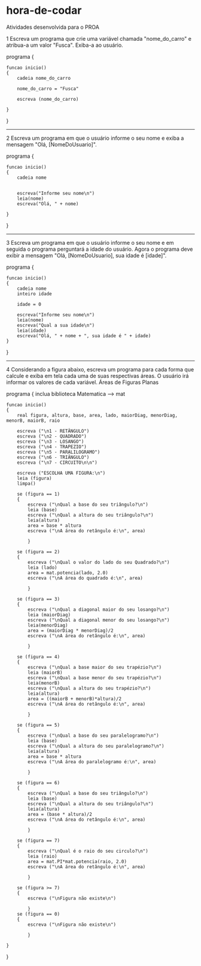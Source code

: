 # hora-de-codar
Atividades desenvolvida para o PROA

1
 Escreva um programa que crie uma variável chamada "nome_do_carro" e atribua-a um valor "Fusca". Exiba-a ao usuário.

 programa
{
	
	funcao inicio()
	{
		cadeia nome_do_carro

		nome_do_carro = "Fusca"

		escreva (nome_do_carro)
		
	}
}

____________________________________________________________________________________________________________________________________________________________________________________

2
Escreva um programa em que o usuário informe o seu nome e exiba a mensagem "Olá, [NomeDoUsuario]".

programa
{
	
	funcao inicio()
	{
		cadeia nome

		
		escreva("Informe seu nome\n")
		leia(nome) 
		escreva("Olá, " + nome)
		
	}
}

____________________________________________________________________________________________________________________________________________________________________________________

3
Escreva um programa em que o usuário informe o seu nome e em seguida o programa perguntará a idade do usuário. Agora o programa deve exibir a mensagem "Olá, [NomeDoUsuario], sua idade é [idade]".

programa
{
	
	funcao inicio()
	{
		cadeia nome
		inteiro idade

		idade = 0

		escreva("Informe seu nome\n")
		leia(nome)
		escreva("Qual a sua idade\n")
		leia(idade)
		escreva("Olá, " + nome + ", sua idade é " + idade)
	}
}

_____________________________________________________________________________________________________________________________________________________________________________________

4
Considerando a figura abaixo, escreva um programa para cada forma que calcule e exiba em tela cada uma de suas respectivas áreas. O usuário irá informar os valores de cada variável.
Áreas de Figuras Planas

programa
{
	inclua biblioteca Matematica --> mat
	
	funcao inicio()
	{
		real figura, altura, base, area, lado, maiorDiag, menorDiag, menorB, maiorB, raio

		escreva ("\n1 - RETÂNGULO")
		escreva ("\n2 - QUADRADO")
		escreva ("\n3 - LOSANGO")
		escreva ("\n4 - TRAPEZIO")
		escreva ("\n5 - PARALILOGRAMO")
		escreva ("\n6 - TRIÂNGULO")
		escreva ("\n7 - CIRCUITO\n\n")

		escreva ("ESCOLHA UMA FIGURA:\n")
		leia (figura)
		limpa()

		se (figura == 1)
		{
			escreva ("\nQual a base do seu triângulo?\n")
			leia (base)
			escreva ("\nQual a altura do seu triângulo?\n")
			leia(altura)
			area = base * altura
			escreva ("\nA área do retângulo é:\n", area)
			
			}
			
		se (figura == 2)
		{
			escreva ("\nQual o valor do lado do seu Quadrado?\n")
			leia (lado)
			area = mat.potencia(lado, 2.0)
			escreva ("\nA área do quadrado é:\n", area)
			
			}	

		se (figura == 3)
		{
			escreva ("\nQual a diagonal maior do seu losango?\n")
			leia (maiorDiag)
			escreva ("\nQual a diagonal menor do seu losango?\n")
			leia(menorDiag)
			area = (maiorDiag * menorDiag)/2
			escreva ("\nA área do retângulo é:\n", area)
			
			}

		se (figura == 4)
		{
			escreva ("\nQual a base maior do seu trapézio?\n")
			leia (maiorB)
			escreva ("\nQual a base menor do seu trapézio?\n")
			leia(menorB)
			escreva ("\nQual a altura do seu trapézio?\n")
			leia(altura)
			area = ((maiorB + menorB)*altura)/2
			escreva ("\nA área do retângulo é:\n", area)
			
			}

		se (figura == 5)
		{
			escreva ("\nQual a base do seu paralelogramo?\n")
			leia (base)
			escreva ("\nQual a altura do seu paralelogramo?\n")
			leia(altura)
			area = base * altura
			escreva ("\nA área do paralelogramo é:\n", area)
			
			}

		se (figura == 6)
		{
			escreva ("\nQual a base do seu triângulo?\n")
			leia (base)
			escreva ("\nQual a altura do seu triângulo?\n")
			leia(altura)
			area = (base * altura)/2
			escreva ("\nA área do retângulo é:\n", area)
			
			}

		se (figura == 7)
		{
			escreva ("\nQual é o raio do seu circulo?\n")
			leia (raio)
			area = mat.PI*mat.potencia(raio, 2.0)
			escreva ("\nA área do retângulo é:\n", area)
			
			}

		se (figura >= 7)
		{
			escreva ("\nFigura não existe\n")
			
			}
		se (figura == 0)
		{
			escreva ("\nFigura não existe\n")
			
			}

	}
}

